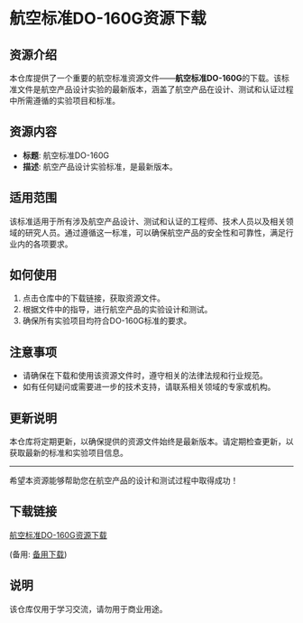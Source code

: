 # 航空标准DO-160G资源下载

## 资源介绍

本仓库提供了一个重要的航空标准资源文件——**航空标准DO-160G**的下载。该标准文件是航空产品设计实验的最新版本，涵盖了航空产品在设计、测试和认证过程中所需遵循的实验项目和标准。

## 资源内容

- **标题**: 航空标准DO-160G
- **描述**: 航空产品设计实验标准，是最新版本。

## 适用范围

该标准适用于所有涉及航空产品设计、测试和认证的工程师、技术人员以及相关领域的研究人员。通过遵循这一标准，可以确保航空产品的安全性和可靠性，满足行业内的各项要求。

## 如何使用

1. 点击仓库中的下载链接，获取资源文件。
2. 根据文件中的指导，进行航空产品的实验设计和测试。
3. 确保所有实验项目均符合DO-160G标准的要求。

## 注意事项

- 请确保在下载和使用该资源文件时，遵守相关的法律法规和行业规范。
- 如有任何疑问或需要进一步的技术支持，请联系相关领域的专家或机构。

## 更新说明

本仓库将定期更新，以确保提供的资源文件始终是最新版本。请定期检查更新，以获取最新的标准和实验项目信息。

---

希望本资源能够帮助您在航空产品的设计和测试过程中取得成功！

## 下载链接
[航空标准DO-160G资源下载](https://pan.quark.cn/s/2f0d218df63c) 

(备用: [备用下载](https://pan.baidu.com/s/1XXNgoOamANQyGZ6D7gaPzQ?pwd=1234))

## 说明

该仓库仅用于学习交流，请勿用于商业用途。
